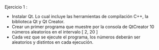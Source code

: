 Ejercicio 1 :
* Instalar Qt. Lo cual incluye las herramientas de compilación C++, la biblioteca Qt y Qt Creator.
* Crear un primer programa que muestre por la consola de QtCreator 10 números aleatorios en el intervalo [ 2, 20 ]
* Cada vez que se ejecute el programa, los números deberán ser aleatorios y distintos en cada ejecución.
